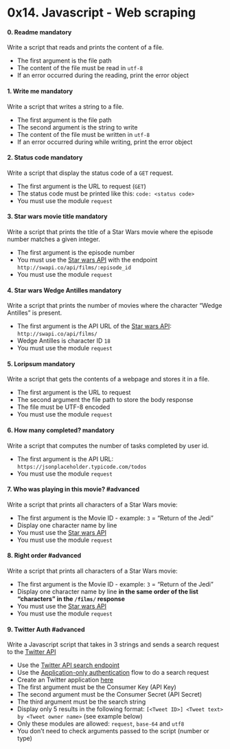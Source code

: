 <h1 class="gap">0x14. Javascript - Web scraping</h1>


<h4 class="task">
    0. Readme
      <span class="alert alert-warning mandatory-optional">
        mandatory
      </span>
</h4><p>Write a script that reads and prints the content of a file.</p><ul>
<li>The first argument is the file path</li>
<li>The content of the file must be read in <code>utf-8</code></li>
<li>If an error occurred during the reading, print the error object</li>
</ul>


<h4 class="task">
    1. Write me
      <span class="alert alert-warning mandatory-optional">
        mandatory
      </span>
</h4><p>Write a script that writes a string to a file.</p><ul>
<li>The first argument is the file path</li>
<li>The second argument is the string to write</li>
<li>The content of the file must be written in <code>utf-8</code></li>
<li>If an error occurred during while writing, print the error object</li>
</ul>


<h4 class="task">
    2. Status code
      <span class="alert alert-warning mandatory-optional">
        mandatory
      </span>
</h4><p>Write a script that display the status code of a <code>GET</code> request.</p><ul>
<li>The first argument is the URL to request (<code>GET</code>)</li>
<li>The status code must be printed like this: <code>code: &lt;status code&gt;</code></li>
<li>You must use the module <code>request</code></li>
</ul>


<h4 class="task">
    3. Star wars movie title
      <span class="alert alert-warning mandatory-optional">
        mandatory
      </span>
</h4><p>Write a script that prints the title of a Star Wars movie where the episode number matches a given integer.</p><ul>
<li>The first argument is the episode number</li>
<li>You must use the <a href="/rltoken/lA22rFkBzdXeF0NNuBDeNA" target="_blank" title="Star wars API">Star wars API</a> with the endpoint <code>http://swapi.co/api/films/:episode_id</code></li>
<li>You must use the module <code>request</code></li>
</ul>


<h4 class="task">
    4. Star wars Wedge Antilles
      <span class="alert alert-warning mandatory-optional">
        mandatory
      </span>
</h4><p>Write a script that prints the number of movies where the character “Wedge Antilles” is present.</p><ul>
<li>The first argument is the API URL of the <a href="/rltoken/lA22rFkBzdXeF0NNuBDeNA" target="_blank" title="Star wars API">Star wars API</a>: <code>http://swapi.co/api/films/</code></li>
<li>Wedge Antilles is character ID <code>18</code></li>
<li>You must use the module <code>request</code></li>
</ul>


<h4 class="task">
    5. Loripsum
      <span class="alert alert-warning mandatory-optional">
        mandatory
      </span>
</h4><p>Write a script that gets the contents of a webpage and stores it in a file.</p><ul>
<li>The first argument is the URL to request</li>
<li>The second argument the file path to store the body response</li>
<li>The file must be UTF-8 encoded</li>
<li>You must use the module <code>request</code></li>
</ul>


<h4 class="task">
    6. How many completed?
      <span class="alert alert-warning mandatory-optional">
        mandatory
      </span>
</h4><p>Write a script that computes the number of tasks completed by user id.</p><ul>
<li>The first argument is the API URL: <code>https://jsonplaceholder.typicode.com/todos</code></li>
<li>You must use the module <code>request</code></li>
</ul>


<h4 class="task">
    7. Who was playing in this movie?
      <span class="alert alert-info mandatory-optional">
        #advanced
      </span>
</h4><p>Write a script that prints all characters of a Star Wars movie:</p><ul>
<li>The first argument is the Movie ID - example: <code>3</code> = “Return of the Jedi” </li>
<li>Display one character name by line</li>
<li>You must use the <a href="/rltoken/lA22rFkBzdXeF0NNuBDeNA" target="_blank" title="Star wars API">Star wars API</a></li>
<li>You must use the module <code>request</code></li>
</ul>


<h4 class="task">
    8. Right order
      <span class="alert alert-info mandatory-optional">
        #advanced
      </span>
</h4><p>Write a script that prints all characters of a Star Wars movie:</p><ul>
<li>The first argument is the Movie ID - example: <code>3</code> = “Return of the Jedi” </li>
<li>Display one character name by line <strong>in the same order of the list “characters” in the <code>/films/</code> response</strong></li>
<li>You must use the <a href="/rltoken/lA22rFkBzdXeF0NNuBDeNA" target="_blank" title="Star wars API">Star wars API</a></li>
<li>You must use the module <code>request</code></li>
</ul>


<h4 class="task">
    9. Twitter Auth
      <span class="alert alert-info mandatory-optional">
        #advanced
      </span>
</h4><p>Write a Javascript script that takes in 3 strings and sends a search request to the <a href="/rltoken/fyEHtzbUagmJMVacV7n3Ww" target="_blank" title="Twitter API">Twitter API</a></p><ul>
<li>Use the <a href="/rltoken/fyEHtzbUagmJMVacV7n3Ww" target="_blank" title="Twitter API search endpoint">Twitter API search endpoint</a></li>
<li>Use the <a href="/rltoken/NIh-aYdkjEv7iZ8L-I_CsQ" target="_blank" title="Application-only authentication">Application-only authentication</a> flow to do a search request </li>
<li>Create an Twitter application <a href="/rltoken/GwW2n0UD_q9RYXAguDrtLA" target="_blank" title="here">here</a></li>
<li>The first argument must be the Consumer Key (API Key)</li>
<li>The second argument must be the Consumer Secret (API Secret)</li>
<li>The third argument must be the search string</li>
<li>Display only 5 results in the following format: <code>[&lt;Tweet ID&gt;] &lt;Tweet text&gt; by &lt;Tweet owner name&gt;</code> (see example below)</li>
<li>Only these modules are allowed: <code>request</code>, <code>base-64</code> and <code>utf8</code></li>
<li>You don’t need to check arguments passed to the script (number or type)</li>
</ul>


